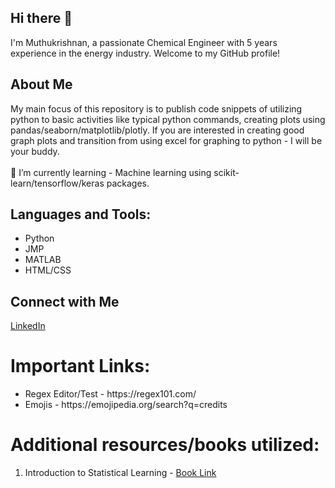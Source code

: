 ## Hi there 👋 

I'm Muthukrishnan, a passionate Chemical Engineer with 5 years experience in the energy industry. Welcome to my GitHub profile!

## About Me
My main focus of this repository is to publish code snippets of utilizing python to basic activities like typical python commands, creating plots using pandas/seaborn/matplotlib/plotly.
If you are interested in creating good graph plots and transition from using excel for graphing to python - I will be your buddy. <br><br>
🌱 I’m currently learning - Machine learning using scikit-learn/tensorflow/keras packages. <br>


## Languages and Tools:
<ul>
  <li>Python</li> 
  <li>JMP</li> 
  <li>MATLAB</li>
  <li>HTML/CSS</li>
</ul>

## Connect with Me
[LinkedIn](https://ca.linkedin.com/in/muthu-krishnan1?trk=public_profile_browsemap)


# Important Links:
<ul>
<li>Regex Editor/Test - https://regex101.com/ </li>
<li>Emojis - https://emojipedia.org/search?q=credits </li>


</ul>

# Additional resources/books utilized:
1. Introduction to Statistical Learning - [Book Link](https://hastie.su.domains/ISLP/ISLP_website.pdf.download.html)

<!--
- 👋 Hi, I’m @Mk-learning-python07
- 👀 I’m interested in ...
- 🌱 I’m currently learning ...
- 💞️ I’m looking to collaborate on ...
- 📫 How to reach me ...
- 😄 Pronouns: ...
- ⚡ Fun fact: ...
--!>
